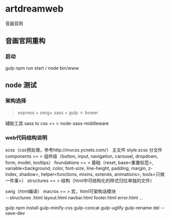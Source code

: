 # artdreamweb
 音画官网
 
## 音画官网重构

### 启动
gulp
npm run start / node bin/www

## node 测试

### 架构选择

> express + swig+ sass + gulp ＋ bower

辅助工具
sass to css  == > node-sass-middleware  

### web代码结构说明
scss（css预处理，参考http://mvcss.ycnets.com/）
主文件 style.scss
分文件   components  == > 组件级（button, input, navigation, carousel, dropdown, form, model, tooltips）
		foundations == > 基础（reset, base<重置标签>, variable<background, color, font-size, line-height, padding, margin, z-index, shadow>, helper<functions, mixins, extends, animations>, tools<只做一件事>）
		structures  == > 结构（html中可结构化的样式归位单独的文件）

swig（html编译）
	macros  == > 宏，html可架构话模块	
		－structures	.html
	layout.html
	navbar.html
	footer.html
	error.html
	...	


gulp
 npm install gulp-minify-css gulp-concat gulp-uglify gulp-rename del --save-dev


 
 
